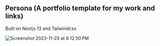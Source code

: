 ## Persona (A portfolio template for my work and links)

Built on Nextjs 13 and Tailwindcss

![Screenshot 2023-11-25 at 9 12 50 PM](https://github.com/harshalkaigaonkar/persona/assets/65395607/a28f6540-ad30-4da9-864e-e9e6bcd26141)
